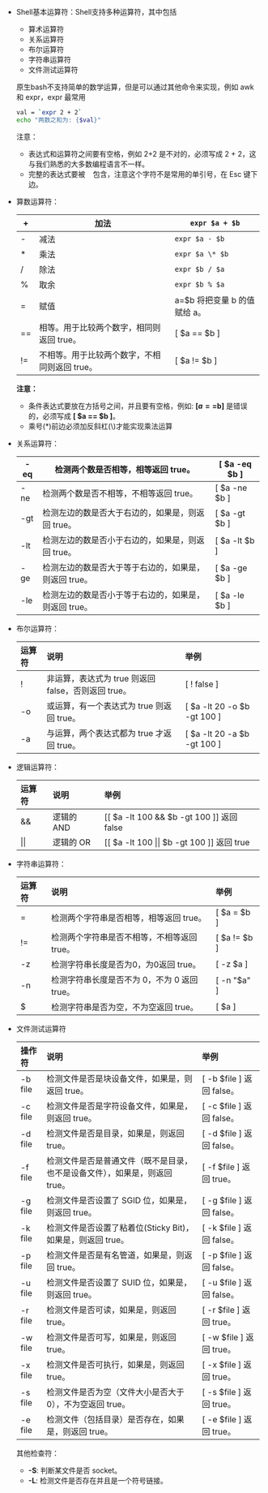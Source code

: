 - Shell基本运算符：Shell支持多种运算符，其中包括

  - 算术运算符
  - 关系运算符
  - 布尔运算符
  - 字符串运算符
  - 文件测试运算符

  原生bash不支持简单的数学运算，但是可以通过其他命令来实现，例如 awk 和 expr，expr 最常用

  ```bash
  val = `expr 2 + 2`
  echo "两数之和为: {$val}"
  ```

  注意：

  - 表达式和运算符之间要有空格，例如 2+2 是不对的，必须写成 2 + 2，这与我们熟悉的大多数编程语言不一样。
  - 完整的表达式要被 **` `** 包含，注意这个字符不是常用的单引号，在 Esc 键下边。

- 算数运算符：

  | +    | 加法                                          | `expr $a + $b`               |
  | ---- | --------------------------------------------- | ---------------------------- |
  | -    | 减法                                          | `expr $a - $b`               |
  | *    | 乘法                                          | `expr $a \* $b`              |
  | /    | 除法                                          | `expr $b / $a`               |
  | %    | 取余                                          | `expr $b % $a`               |
  | =    | 赋值                                          | a=$b 将把变量 b 的值赋给 a。 |
  | ==   | 相等。用于比较两个数字，相同则返回 true。     | [ $a == $b ]                 |
  | !=   | 不相等。用于比较两个数字，不相同则返回 true。 | [ $a != $b ]                 |

  **注意：**

  - 条件表达式要放在方括号之间，并且要有空格，例如: **[$a==$b]** 是错误的，必须写成 **[ $a == $b ]**。
  - 乘号(*)前边必须加反斜杠(\\)才能实现乘法运算

  

- 关系运算符：

  | -eq  | 检测两个数是否相等，相等返回 true。                   | [ $a -eq $b ] |
  | ---- | ----------------------------------------------------- | ------------- |
  | -ne  | 检测两个数是否不相等，不相等返回 true。               | [ $a -ne $b ] |
  | -gt  | 检测左边的数是否大于右边的，如果是，则返回 true。     | [ $a -gt $b ] |
  | -lt  | 检测左边的数是否小于右边的，如果是，则返回 true。     | [ $a -lt $b ] |
  | -ge  | 检测左边的数是否大于等于右边的，如果是，则返回 true。 | [ $a -ge $b ] |
  | -le  | 检测左边的数是否小于等于右边的，如果是，则返回 true。 | [ $a -le $b ] |



- 布尔运算符：

  | 运算符 | 说明                                                | 举例                        |
  | :----- | :-------------------------------------------------- | :-------------------------- |
  | !      | 非运算，表达式为 true 则返回 false，否则返回 true。 | [ ! false ]                 |
  | -o     | 或运算，有一个表达式为 true 则返回 true。           | [ $a -lt 20 -o $b -gt 100 ] |
  | -a     | 与运算，两个表达式都为 true 才返回 true。           | [ $a -lt 20 -a $b -gt 100 ] |



- 逻辑运算符：

  | 运算符 | 说明       | 举例                                       |
  | :----- | :--------- | :----------------------------------------- |
  | &&     | 逻辑的 AND | [[ $a -lt 100 && $b -gt 100 ]] 返回 false  |
  | \|\|   | 逻辑的 OR  | [[ $a -lt 100 \|\| $b -gt 100 ]] 返回 true |

  

- 字符串运算符：

  | 运算符 | 说明                                         | 举例         |
  | :----- | :------------------------------------------- | :----------- |
  | =      | 检测两个字符串是否相等，相等返回 true。      | [ $a = $b ]  |
  | !=     | 检测两个字符串是否不相等，不相等返回 true。  | [ $a != $b ] |
  | -z     | 检测字符串长度是否为0，为0返回 true。        | [ -z $a ]    |
  | -n     | 检测字符串长度是否不为 0，不为 0 返回 true。 | [ -n "$a" ]  |
  | $      | 检测字符串是否为空，不为空返回 true。        | [ $a ]       |



- 文件测试运算符

  | 操作符  | 说明                                                         | 举例                      |
  | :------ | :----------------------------------------------------------- | :------------------------ |
  | -b file | 检测文件是否是块设备文件，如果是，则返回 true。              | [ -b $file ] 返回 false。 |
  | -c file | 检测文件是否是字符设备文件，如果是，则返回 true。            | [ -c $file ] 返回 false。 |
  | -d file | 检测文件是否是目录，如果是，则返回 true。                    | [ -d $file ] 返回 false。 |
  | -f file | 检测文件是否是普通文件（既不是目录，也不是设备文件），如果是，则返回 true。 | [ -f $file ] 返回 true。  |
  | -g file | 检测文件是否设置了 SGID 位，如果是，则返回 true。            | [ -g $file ] 返回 false。 |
  | -k file | 检测文件是否设置了粘着位(Sticky Bit)，如果是，则返回 true。  | [ -k $file ] 返回 false。 |
  | -p file | 检测文件是否是有名管道，如果是，则返回 true。                | [ -p $file ] 返回 false。 |
  | -u file | 检测文件是否设置了 SUID 位，如果是，则返回 true。            | [ -u $file ] 返回 false。 |
  | -r file | 检测文件是否可读，如果是，则返回 true。                      | [ -r $file ] 返回 true。  |
  | -w file | 检测文件是否可写，如果是，则返回 true。                      | [ -w $file ] 返回 true。  |
  | -x file | 检测文件是否可执行，如果是，则返回 true。                    | [ -x $file ] 返回 true。  |
  | -s file | 检测文件是否为空（文件大小是否大于0），不为空返回 true。     | [ -s $file ] 返回 true。  |
  | -e file | 检测文件（包括目录）是否存在，如果是，则返回 true。          | [ -e $file ] 返回 true。  |

  其他检查符：

  - **-S**: 判断某文件是否 socket。
  - **-L**: 检测文件是否存在并且是一个符号链接。
